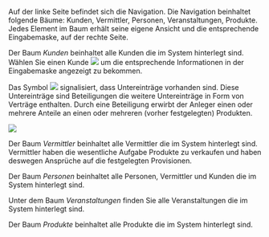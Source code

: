 Auf der linke Seite befindet sich die Navigation.
Die Navigation beinhaltet folgende Bäume: Kunden, Vermittler, Personen, Veranstaltungen, Produkte.
Jedes Element im Baum erhält seine eigene Ansicht und die entsprechende Eingabemaske, auf der rechte Seite.

Der Baum *Kunden* beinhaltet alle Kunden die im System hinterlegt sind. 
Wählen Sie einen Kunde ![](http://xpecto.github.io/docs/img/img_1461052236655.png) um die entsprechende Informationen in der Eingabemaske angezeigt zu bekommen.

Das Symbol ![](http://xpecto.github.io/docs/img/img_1443183010492.png) signalisiert, dass Untereinträge vorhanden sind. Diese Untereinträge sind Beteiligungen die weitere Untereinträge in Form von Verträge enthalten. 
Durch eine Beteiligung erwirbt der Anleger einen oder mehrere Anteile an einen oder mehreren (vorher festgelegten) Produkten.

![](http://xpecto.github.io/docs/img/img_1461052326794.png)

Der Baum *Vermittler* beinhaltet alle Vermittler die im System hinterlegt sind. Vermittler haben die wesentliche Aufgabe Produkte zu verkaufen und haben deswegen Ansprüche auf die festgelegten Provisionen.

Der Baum *Personen* beinhaltet alle Personen, Vermittler und Kunden die im System hinterlegt sind. 

Unter dem Baum *Veranstaltungen* finden Sie alle Veranstaltungen die im System hinterlegt sind. 

Der Baum *Produkte* beinhaltet alle Produkte die im System hinterlegt sind.